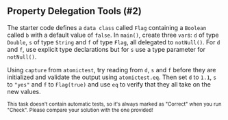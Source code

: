 ## Property Delegation Tools (#2)

The starter code defines a `data class` called `Flag` containing a `Boolean`
called `b` with a default value of `false`. In `main()`, create three `var`s:
`d` of type `Double`, `s` of type `String` and `f` of type `Flag`, all delegated
to `notNull()`. For `d` and `f`, use explicit type declarations but for `s` use
a type parameter for `notNull()`.

Using `capture` from `atomictest`, try reading from `d`, `s` and `f` before
they are initialized and validate the output using `atomictest.eq`. Then set
`d` to `1.1`, `s` to `"yes"` and `f` to `Flag(true)` and use `eq` to verify
that they all take on the new values.

<sub> This task doesn't contain automatic tests,
so it's always marked as "Correct" when you run "Check".
Please compare your solution with the one provided! </sub>
